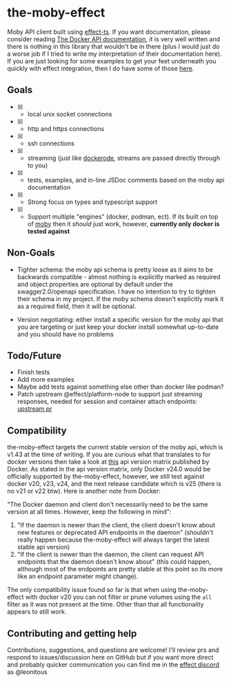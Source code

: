 # the-moby-effect

Moby API client built using [effect-ts](http://effect.website). If you want documentation, please consider reading [The Docker API documentation](https://docs.docker.com/engine/api/latest), it is very well written and there is nothing in this library that wouldn't be in there (plus I would just do a worse job if I tried to write my interpretation of their documentation here). If you are just looking for some examples to get your feet underneath you quickly with effect integration, then I do have some of those [here](./examples/).

## Goals

- [x] - local unix socket connections
- [x] - http and https connections
- [x] - ssh connections
- [x] - streaming (just like [dockerode](https://github.com/apocas/dockerode), streams are passed directly through to you)
- [x] - tests, examples, and in-line JSDoc comments based on the moby api documentation
- [x] - Strong focus on types and typescript support
- [x] - Support multiple "engines" (docker, podman, ect). If its built on top of [moby](https://github.com/moby/moby) then it _should_ just work, however, __currently only docker is tested against__

## Non-Goals

- Tighter schema: the moby api schema is pretty loose as it aims to be backwards compatible - almost nothing is explicitly marked as required and object properties are optional by default under the swagger2.0/openapi specification. I have no intention to try to tighten their schema in my project. If the moby schema doesn't explicitly mark it as a required field, then it will be optional.

- Version negotiating: either install a specific version for the moby api that you are targeting or just keep your docker install somewhat up-to-date and you should have no problems

## Todo/Future
- Finish tests
- Add more examples
- Maybe add tests against something else other than docker like podman?
- Patch upstream @effect/platform-node to support just streaming responses, needed for session and container attach endpoints: [upstream pr](https://github.com/Effect-TS/platform/pull/375)

## Compatibility

the-moby-effect targets the current stable version of the moby api, which is v1.43 at the time of writing. If you are curious what that translates to for docker versions then take a look at [this](https://docs.docker.com/engine/api/#api-version-matrix) api version matrix published by Docker. As stated in the api version matrix, only Docker v24.0 would be officially supported by the-moby-effect, however, we still test against docker v20, v23, v24, and the next release candidate which is v25 (there is no v21 or v22 btw). Here is another note from Docker:

"The Docker daemon and client don't necessarily need to be the same version at all times. However, keep the following in mind":
1. "If the daemon is newer than the client, the client doesn't know about new features or deprecated API endpoints in the daemon" (shouldn't really happen because the-moby-effect will always target the latest stable api version)
2. "If the client is newer than the daemon, the client can request API endpoints that the daemon doesn't know about" (this could happen, although most of the endpoints are pretty stable at this point so its more like an endpoint parameter might change).

The only compatibility issue found so far is that when using the-moby-effect with docker v20 you can not filter or prune volumes using the `all` filter as it was not present at the time. Other than that all functionality appears to still work.

## Contributing and getting help

Contributions, suggestions, and questions are welcome! I'll review prs and respond to issues/discussion here on GitHub but if you want more direct and probably quicker communication you can find me in the [effect discord](https://discord.gg/effect-ts) as @leonitous
